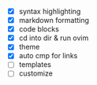 - [x] syntax highlighting
- [x] markdown formatting
- [x] code blocks
- [x] cd into dir & run ovim
- [x] theme
- [x] auto cmp for links
- [ ] templates
- [ ] customize
